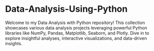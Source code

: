# Data-Analysis-Using-Python

Welcome to my Data Analysis with Python repository! This collection showcases various data analysis projects leveraging powerful Python libraries like NumPy, Pandas, Matplotlib, Seaborn, and Plotly. Dive in to explore insightful analyses, interactive visualizations, and data-driven insights.
